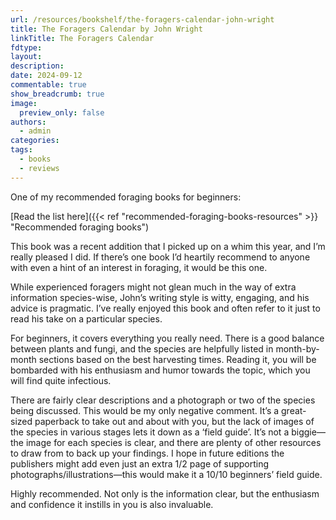 ```yaml
---
url: /resources/bookshelf/the-foragers-calendar-john-wright
title: The Foragers Calendar by John Wright
linkTitle: The Foragers Calendar
fdtype: 
layout: 
description: 
date: 2024-09-12
commentable: true
show_breadcrumb: true
image:
  preview_only: false
authors:
  - admin
categories: 
tags:
  - books
  - reviews
---
```



One of my recommended foraging books for beginners:

[Read the list here]({{< ref "recommended-foraging-books-resources" >}} "Recommended foraging books")

This book was a recent addition that I picked up on a whim this year, and I’m really pleased I did. If there’s one book I’d heartily recommend to anyone with even a hint of an interest in foraging, it would be this one.

While experienced foragers might not glean much in the way of extra information species-wise, John’s writing style is witty, engaging, and his advice is pragmatic. I’ve really enjoyed this book and often refer to it just to read his take on a particular species.

For beginners, it covers everything you really need. There is a good balance between plants and fungi, and the species are helpfully listed in month-by-month sections based on the best harvesting times. Reading it, you will be bombarded with his enthusiasm and humor towards the topic, which you will find quite infectious.

There are fairly clear descriptions and a photograph or two of the species being discussed. This would be my only negative comment. It’s a great-sized paperback to take out and about with you, but the lack of images of the species in various stages lets it down as a ‘field guide’. It’s not a biggie—the image for each species is clear, and there are plenty of other resources to draw from to back up your findings. I hope in future editions the publishers might add even just an extra 1/2 page of supporting photographs/illustrations—this would make it a 10/10 beginners’ field guide.

Highly recommended. Not only is the information clear, but the enthusiasm and confidence it instills in you is also invaluable.
